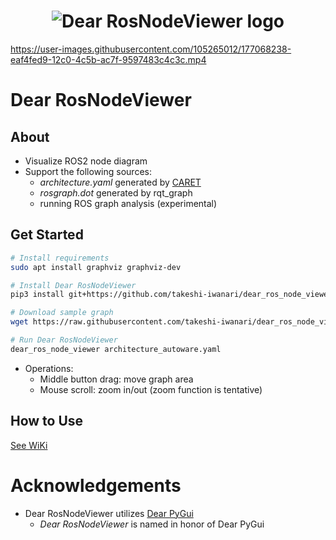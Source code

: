 <h1 align="center">
    <img src="https://github.com/takeshi-iwanari/dear_ros_node_viewer/raw/main/00_docs/logo.png" alt="Dear RosNodeViewer logo"></a>
</h1>

https://user-images.githubusercontent.com/105265012/177068238-eaf4fed9-12c0-4c5b-ac7f-9597483c4c3c.mp4


# Dear RosNodeViewer
## About
- Visualize ROS2 node diagram
- Support the following sources:
    - *architecture.yaml* generated by [CARET](https://tier4.github.io/CARET_doc)
    - *rosgraph.dot* generated by rqt_graph
    - running ROS graph analysis (experimental)

## Get Started
```sh
# Install requirements
sudo apt install graphviz graphviz-dev

# Install Dear RosNodeViewer
pip3 install git+https://github.com/takeshi-iwanari/dear_ros_node_viewer

# Download sample graph
wget https://raw.githubusercontent.com/takeshi-iwanari/dear_ros_node_viewer/main/sample/architecture_autoware.yaml

# Run Dear RosNodeViewer
dear_ros_node_viewer architecture_autoware.yaml
```

- Operations:
    - Middle button drag: move graph area
    - Mouse scroll: zoom in/out (zoom function is tentative)


## How to Use
[See WiKi](https://github.com/takeshi-iwanari/dear_ros_node_viewer/wiki/01.-How-to-Use)


# Acknowledgements
- Dear RosNodeViewer utilizes [Dear PyGui](https://github.com/hoffstadt/DearPyGui)
    - *Dear RosNodeViewer* is named in honor of Dear PyGui
